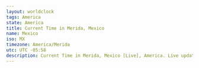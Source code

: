 ```yaml
---
layout: worldclock
tags: America
state: America
title: Current Time in Merida, Mexico
name: Mexico
iso: MX
timezone: America/Merida
utc: UTC -05:58
description: Current Time in Merida, Mexico [Live], America. Live update now time in Merida, timezone America/Merida, UTC -05:58, Country ISO code & Current Local Time.
---
```


